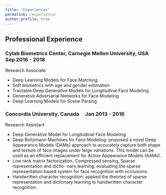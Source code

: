 ```yaml
---
title: "Experiences"
permalink: /experience/
author_profile: true
---
```


## Professional Experience
### Cylab Biometrics Center, Carnegie Mellon University, USA &nbsp;&nbsp;&nbsp; Sep 2016 - 2018
Research Associate
* Deep Learning Models for Face Matching
* Soft biometrics with age and gender estimation
* Tractable Deep Generative Models for Longitudinal Face Modeling 
* Generative Adversarial Networks for Face Modeling
* Deep Learning Models for Scene Parsing

### Concordia University, Canada &nbsp;&nbsp;&nbsp; Jan 2013 - 2016
Research Assistant
* Deep Generative Model for Longitudinal Face Modeling
* Deep Boltzmann Machines for Face Modeling: proposed a novel Deep Appearance
Models (DAMs) approach to accurately capture both shape and texture of face images under large variations. This model can be used as an efficient replacement for Active Appearance Models (AAMs).
* Low rank matrix factorization, Compressed sensing, Sparse representation and dictio- nary learning: evaluating the sparse representation based system for face recognition with occlusions.
* Handwritten character recognition: applied the theories of sparse representation and dictionary learning to handwritten character recognition.